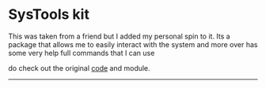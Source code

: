 # SysTools kit

This was taken from a friend but I added my personal spin to it.
Its a package that allows me to easily interact with the system
and more over has some very help full commands that I can use

do check out the original [code](https://github.com/Sapphire-code/PyToolKit) and module.

<hr>
